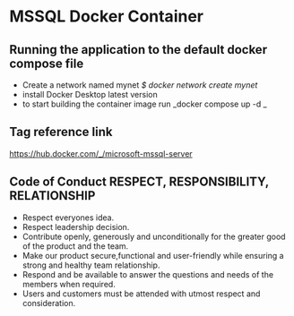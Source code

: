 # MSSQL Docker Container

## Running the application to the default docker compose file 
* Create a network named mynet _$ docker network create mynet_
* install Docker Desktop latest version
* to start building the container image run  _docker compose up -d _

## Tag reference link
https://hub.docker.com/_/microsoft-mssql-server

## Code of Conduct RESPECT, RESPONSIBILITY, RELATIONSHIP

* Respect everyones idea.
* Respect leadership decision.
* Contribute openly, generously and unconditionally for the greater good of the product and the team.
* Make our product secure,functional and user-friendly while ensuring a strong and healthy team relationship.
* Respond and be available to answer the questions and needs of the members when required.
* Users and customers must be attended with utmost respect and consideration.